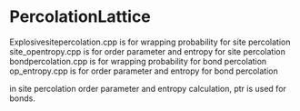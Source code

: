 # PercolationLattice

Explosivesitepercolation.cpp is for wrapping probability for site percolation
site_opentropy.cpp is for order parameter and entropy for site percolation
bondpercolation.cpp is for wrapping probability for bond percolation
op_entropy.cpp is for order parameter and entropy for bond percolation

in site percolation order parameter and entropy calculation, ptr is used for bonds.
